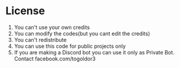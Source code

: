 <h1 align="centre">License</h1>

1. You can't use your own credits
2. You can modify the codes(but you cant edit the credits)
3. You can't redistribute
4. You can use this code for public projects only
5. If you are making a Discord bot you can use it only as Private Bot. Contact facebook.com/togoldor3
